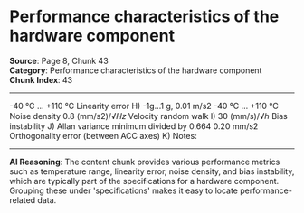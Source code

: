 # Performance characteristics of the hardware component

**Source**: Page 8, Chunk 43  
**Category**: Performance characteristics of the hardware component  
**Chunk Index**: 43

---

-40 °C ... +110 °C
Linearity error H)
-1g…1 g,
0.01 m/s2
-40 °C ... +110 °C
Noise density 0.8 (mm/s2)/√𝐻𝑧
Velocity random walk I) 30 (mm/s)/√ℎ
Bias instability J) Allan variance minimum divided by 0.664 0.20 mm/s2
Orthogonality error (between ACC
axes) K)
Notes:

---

**AI Reasoning**: The content chunk provides various performance metrics such as temperature range, linearity error, noise density, and bias instability, which are typically part of the specifications for a hardware component. Grouping these under 'specifications' makes it easy to locate performance-related data.

